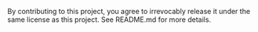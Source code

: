 By contributing to this project, you agree to irrevocably release it under the same license as this project. See README.md for more details.
